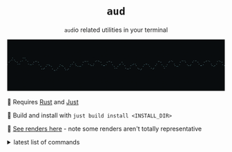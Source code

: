<h1 align="center"><code>aud</code></h1>

<p align="center">
<code>aud</code>io related utilities in your terminal

![sine](./res/sine.png)
</p>


</center>

🔨 Requires [Rust](https://www.rust-lang.org/tools/install) and [Just](https://github.com/casey/just)

🧱 Build and install with `just build install <INSTALL_DIR>`

🎥 [See renders here](./docs/renders.md) - note some renders aren't totally representative

<details>
    <summary>latest list of commands</summary>
    <img src="./res/aud.gif">
</details>
